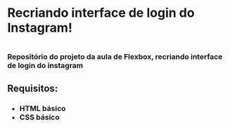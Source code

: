 <h1>Recriando interface de login do Instagram!<h1>

<h3>Repositório do projeto da aula de Flexbox, recriando interface de login do instagram</h3>



<h2>Requisitos:<h3>

- HTML básico
- CSS básico

